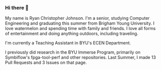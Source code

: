 ### Hi there 👋

My name is Ryan Christopher Johnson. I'm a senior, studying Computer Engineering and graduating this summer from Brigham Young University. I love watermelon and spending time with family and friends. I love all forms of entertainment and doing anything outdoors, including traveling.

I'm currently a Teaching Assistant in BYU's ECEN Department.

I previously did research in the BYU Immerse Program, primarily on Symbiflow's fpga-tool-perf and other repositories. Last Summer, I made 13 Pull Requests and 3 Issues on that page.
<!--
**ryancj14/ryancj14** is a ✨ _special_ ✨ repository because its `README.md` (this file) appears on your GitHub profile.
-->
